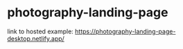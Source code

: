 # photography-landing-page

link to hosted example:
https://photography-landing-page-desktop.netlify.app/
